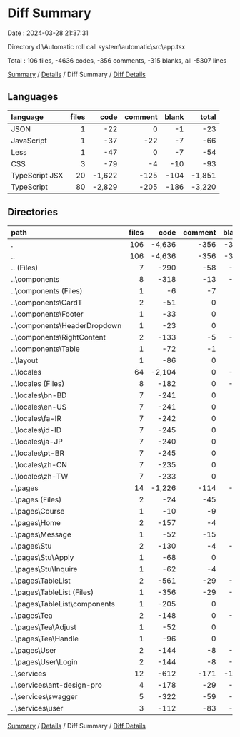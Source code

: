 # Diff Summary

Date : 2024-03-28 21:37:31

Directory d:\\Automatic roll call system\\automatic\\src\\app.tsx

Total : 106 files,  -4636 codes, -356 comments, -315 blanks, all -5307 lines

[Summary](results.md) / [Details](details.md) / Diff Summary / [Diff Details](diff-details.md)

## Languages
| language | files | code | comment | blank | total |
| :--- | ---: | ---: | ---: | ---: | ---: |
| JSON | 1 | -22 | 0 | -1 | -23 |
| JavaScript | 1 | -37 | -22 | -7 | -66 |
| Less | 1 | -47 | 0 | -7 | -54 |
| CSS | 3 | -79 | -4 | -10 | -93 |
| TypeScript JSX | 20 | -1,622 | -125 | -104 | -1,851 |
| TypeScript | 80 | -2,829 | -205 | -186 | -3,220 |

## Directories
| path | files | code | comment | blank | total |
| :--- | ---: | ---: | ---: | ---: | ---: |
| . | 106 | -4,636 | -356 | -315 | -5,307 |
| .. | 106 | -4,636 | -356 | -315 | -5,307 |
| .. (Files) | 7 | -290 | -58 | -31 | -379 |
| ..\\components | 8 | -318 | -13 | -34 | -365 |
| ..\\components (Files) | 1 | -6 | -7 | -2 | -15 |
| ..\\components\\CardT | 2 | -51 | 0 | -4 | -55 |
| ..\\components\\Footer | 1 | -33 | 0 | -3 | -36 |
| ..\\components\\HeaderDropdown | 1 | -23 | 0 | -5 | -28 |
| ..\\components\\RightContent | 2 | -133 | -5 | -18 | -156 |
| ..\\components\\Table | 1 | -72 | -1 | -2 | -75 |
| ..\\layout | 1 | -86 | 0 | -3 | -89 |
| ..\\locales | 64 | -2,104 | 0 | -72 | -2,176 |
| ..\\locales (Files) | 8 | -182 | 0 | -16 | -198 |
| ..\\locales\\bn-BD | 7 | -241 | 0 | -7 | -248 |
| ..\\locales\\en-US | 7 | -241 | 0 | -7 | -248 |
| ..\\locales\\fa-IR | 7 | -242 | 0 | -7 | -249 |
| ..\\locales\\id-ID | 7 | -245 | 0 | -7 | -252 |
| ..\\locales\\ja-JP | 7 | -240 | 0 | -7 | -247 |
| ..\\locales\\pt-BR | 7 | -245 | 0 | -7 | -252 |
| ..\\locales\\zh-CN | 7 | -235 | 0 | -7 | -242 |
| ..\\locales\\zh-TW | 7 | -233 | 0 | -7 | -240 |
| ..\\pages | 14 | -1,226 | -114 | -72 | -1,412 |
| ..\\pages (Files) | 2 | -24 | -45 | -9 | -78 |
| ..\\pages\\Course | 1 | -10 | -9 | -2 | -21 |
| ..\\pages\\Home | 2 | -157 | -4 | -7 | -168 |
| ..\\pages\\Message | 1 | -52 | -15 | -2 | -69 |
| ..\\pages\\Stu | 2 | -130 | -4 | -14 | -148 |
| ..\\pages\\Stu\\Apply | 1 | -68 | 0 | -5 | -73 |
| ..\\pages\\Stu\\Inquire | 1 | -62 | -4 | -9 | -75 |
| ..\\pages\\TableList | 2 | -561 | -29 | -18 | -608 |
| ..\\pages\\TableList (Files) | 1 | -356 | -29 | -13 | -398 |
| ..\\pages\\TableList\\components | 1 | -205 | 0 | -5 | -210 |
| ..\\pages\\Tea | 2 | -148 | 0 | -10 | -158 |
| ..\\pages\\Tea\\Adjust | 1 | -52 | 0 | -3 | -55 |
| ..\\pages\\Tea\\Handle | 1 | -96 | 0 | -7 | -103 |
| ..\\pages\\User | 2 | -144 | -8 | -10 | -162 |
| ..\\pages\\User\\Login | 2 | -144 | -8 | -10 | -162 |
| ..\\services | 12 | -612 | -171 | -103 | -886 |
| ..\\services\\ant-design-pro | 4 | -178 | -29 | -24 | -231 |
| ..\\services\\swagger | 5 | -322 | -59 | -49 | -430 |
| ..\\services\\user | 3 | -112 | -83 | -30 | -225 |

[Summary](results.md) / [Details](details.md) / Diff Summary / [Diff Details](diff-details.md)